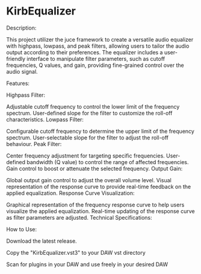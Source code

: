 # KirbEqualizer

Description:

This project utilizer the juce framework to create a versatile audio equalizer with highpass, lowpass, and peak filters, allowing users to tailor the audio output according to their preferences. The equalizer includes a user-friendly interface to manipulate filter parameters, such as cutoff frequencies, Q values, and gain, providing fine-grained control over the audio signal.

Features:

Highpass Filter:

Adjustable cutoff frequency to control the lower limit of the frequency spectrum.
User-defined slope for the filter to customize the roll-off characteristics.
Lowpass Filter:

Configurable cutoff frequency to determine the upper limit of the frequency spectrum.
User-selectable slope for the filter to adjust the roll-off behaviour.
Peak Filter:

Center frequency adjustment for targeting specific frequencies.
User-defined bandwidth (Q value) to control the range of affected frequencies.
Gain control to boost or attenuate the selected frequency.
Output Gain:

Global output gain control to adjust the overall volume level.
Visual representation of the response curve to provide real-time feedback on the applied equalization.
Response Curve Visualization:

Graphical representation of the frequency response curve to help users visualize the applied equalization.
Real-time updating of the response curve as filter parameters are adjusted.
Technical Specifications:

How to Use:

Download the latest release.

Copy the "KirbEqualizer.vst3" to your DAW vst directory

Scan for plugins in your DAW and use freely in your desired DAW
